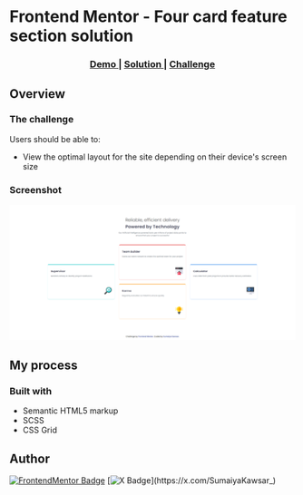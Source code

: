 # Frontend Mentor - Four card feature section solution

<div align="center">
  <h3>
    <a href="https://sumaiyakawsar.github.io/frontend-mentor-challenges-using-react/#/project13">
      Demo
    </a>
    <span> | </span>
    <a href="https://github.com/sumaiyakawsar/frontend-mentor-challenges-using-react/tree/main/src/pages/13-four-card-feature-section">
      Solution
    </a>
    <span> | </span>
    <a href="https://www.frontendmentor.io/challenges/four-card-feature-section-weK1eFYK">
      Challenge
    </a>
  </h3>
</div>
 

 

## Overview

### The challenge

Users should be able to:

- View the optimal layout for the site depending on their device's screen size
 

### Screenshot

![Screenshot](../homepage/images/project13-four-card-feature-section.png)

## My process

### Built with

- Semantic HTML5 markup
- SCSS
- CSS Grid

  
 
 
 
## Author

[![FrontendMentor Badge](https://img.shields.io/badge/-_SumaiyaKawsar_-3F54A3?style=plastic&labelColor=3F54A3&logo=frontend-mentor&logoColor=white&link=https://www.frontendmentor.io/profile/sumaiyakawsar)](https://www.frontendmentor.io/profile/sumaiyakawsar) [![X Badge](https://img.shields.io/badge/-_SumaiyaKawsar_-black?style=plastic&labelColor=black&logo=X&logoColor=white&link=https://x.com/SumaiyaKawsar_)](https://x.com/SumaiyaKawsar_)